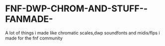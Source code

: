 # FNF-DWP-CHROM-AND-STUFF--FANMADE-
A lot of things i made like chromatic scales,dwp soundfonts and midis/flps i made for the fnf community
